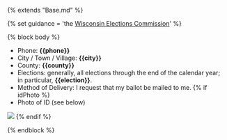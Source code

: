 {% extends "Base.md" %}

{% set guidance = 'the [Wisconsin Elections Commission](https://elections.wi.gov/sites/elections.wi.gov/files/2019-02/Faxing%20or%20Emailing%20Absentee%20Ballots.pdf)' %}

{% block body %}
- Phone: **{{phone}}**
- City / Town / Village: **{{city}}**
- County: **{{county}}**
- Elections: generally, all elections through the end of the calendar year; in particular, **{{election}}**.
- Method of Delivery: I request that my ballot be mailed to me.
{% if idPhoto %}
- Photo of ID (see below)
<img src='{{idPhoto}}'/>
{% endif %}

{% endblock %}
